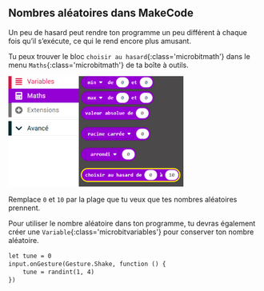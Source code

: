 ## Nombres aléatoires dans MakeCode

Un peu de hasard peut rendre ton programme un peu différent à chaque fois qu’il s’exécute, ce qui le rend encore plus amusant.

Tu peux trouver le bloc `choisir au hasard`{:class='microbitmath'} dans le menu `Maths`{:class='microbitmath'} de ta boîte à outils.

<img src="images/random-location.png" alt="The Math menu open, with the 'pick random' block highlighted." width="350"/>

Remplace `0` et `10` par la plage que tu veux que tes nombres aléatoires prennent.

Pour utiliser le nombre aléatoire dans ton programme, tu devras également créer une `Variable`{:class='microbitvariables'} pour conserver ton nombre aléatoire.

```microbit
let tune = 0
input.onGesture(Gesture.Shake, function () {
    tune = randint(1, 4)
})
```
